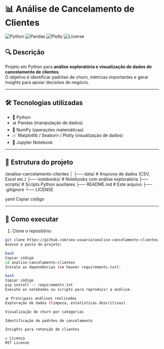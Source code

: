 # 📊 Análise de Cancelamento de Clientes

![Python](https://img.shields.io/badge/Python-3.11-blue?logo=python) ![Pandas](https://img.shields.io/badge/Pandas-1.5-green?logo=pandas) ![Plotly](https://img.shields.io/badge/Plotly-5.16-orange?logo=plotly) ![License](https://img.shields.io/badge/License-MIT-lightgrey)

## 🔍 Descrição
Projeto em Python para **análise exploratória e visualização de dados de cancelamento de clientes**.  
O objetivo é identificar padrões de churn, métricas importantes e gerar insights para apoiar decisões de negócio.

---

## 🛠 Tecnologias utilizadas
- 🐍 Python  
- 📊 Pandas (manipulação de dados)  
- 🔢 NumPy (operações matemáticas)  
- 📈 Matplotlib / Seaborn / Plotly (visualização de dados)  
- 📓 Jupyter Notebook  

---

## 📁 Estrutura do projeto
/analise-cancelamento-clientes
│
├── data/ # Arquivos de dados (CSV, Excel etc.)
├── notebooks/ # Notebooks com análise exploratória
├── scripts/ # Scripts Python auxiliares
├── README.md # Este arquivo
├── .gitignore
└── LICENSE

yaml
Copiar código

---

## 🚀 Como executar
1. Clone o repositório:  
```bash
git clone https://github.com/seu-usuario/analise-cancelamento-clientes.git
Acesse a pasta do projeto:

bash
Copiar código
cd analise-cancelamento-clientes
Instale as dependências (se houver requirements.txt):

bash
Copiar código
pip install -r requirements.txt
Execute os notebooks ou scripts para reproduzir a análise.

📊 Principais análises realizadas
Exploração de dados (limpeza, estatísticas descritivas)

Visualização de churn por categorias

Identificação de padrões de cancelamento

Insights para retenção de clientes

⚖️ Licença
MIT License
